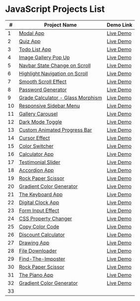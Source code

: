 # JavaScript Projects List

| #  | Project Name  | Demo Link|
| -- | ------------- | -------- |
| 1  | [Modal App ](https://github.com/shaikat17/JavaScript-Projects/tree/main/Modal) | [Live Demo](https://shaikat17.github.io/JavaScript-Projects/Modal/index.html)  |
| 2  | [Quiz App ](https://github.com/shaikat17/JavaScript-Projects/tree/main/Quiz%20App) | [Live Demo](https://shaikat17.github.io/JavaScript-Projects/Quiz%20App/index.html) |
| 3  | [Todo List App ](https://github.com/shaikat17/JavaScript-Projects/tree/main/Todo%20List%20App)  | [Live Demo](https://shaikat17.github.io/JavaScript-Projects/Todo%20List%20App/index.html)|
| 4  | [Image Gallery Pop Up ](https://github.com/shaikat17/JavaScript-Projects/tree/9bade762bee71a7630bd44ab11658a615082df82/Image%20Gallery%20Pop%20up)  | [Live Demo](https://shaikat17.github.io/JavaScript-Projects/Image%20Gallery%20Pop%20up/index.html)|
| 5  | [Navbar State Change on Scroll](https://github.com/shaikat17/JavaScript-Projects/tree/main/Navbar%20State%20Change%20on%20Scroll)  | [Live Demo](https://shaikat17.github.io/JavaScript-Projects/Navbar%20State%20Change%20on%20Scroll/index.html)|
| 6  | [Highlight Navigation on Scroll](https://github.com/shaikat17/JavaScript-Projects/tree/main/Highlight%20Navigation%20on%20Scroll)  | [Live Demo](https://shaikat17.github.io/JavaScript-Projects/Highlight%20Navigation%20on%20Scroll/index.html)|
| 7  | [Smooth Scroll Effect](https://github.com/shaikat17/JavaScript-Projects/tree/main/Smooth%20Scroll%20Effect)  | [Live Demo](https://shaikat17.github.io/JavaScript-Projects/Smooth%20Scroll%20Effect/index.html)|
| 8  | [Password Generator](https://github.com/shaikat17/JavaScript-Projects/tree/main/password-generator)  | [Live Demo](https://shaikat17.github.io/JavaScript-Projects/password-generator/index.html)|
| 9  | [Grade Calculator - Glass Morphism](https://github.com/shaikat17/JavaScript-Projects/tree/main/glass-morphism)  | [Live Demo](https://shaikat17.github.io/JavaScript-Projects/glass-morphism/index.html)|
| 10 | [Responsive Sidebar Menu](https://github.com/shaikat17/JavaScript-Projects/tree/main/Responsive%20Sidebar%20Menu)  | [Live Demo](https://shaikat17.github.io/JavaScript-Projects/Responsive%20Sidebar%20Menu/index.html)|
| 11 | [Gallery Carousel](https://github.com/shaikat17/JavaScript-Projects/tree/main/Gallery%20Carousel)  | [Live Demo](https://shaikat17.github.io/JavaScript-Projects/Gallery%20Carousel/index.html)|
| 12 | [Dark Mode Toggle](https://github.com/shaikat17/JavaScript-Projects/tree/main/Dark%20Mode%20Toggle)  | [Live Demo](https://shaikat17.github.io/JavaScript-Projects/Dark%20Mode%20Toggle/index.html)|
| 13 | [Custom Animated Progress Bar](https://github.com/shaikat17/JavaScript-Projects/tree/main/Custom%20Animated%20Progress%20Bar)  | [Live Demo](https://shaikat17.github.io/JavaScript-Projects/Custom%20Animated%20Progress%20Bar/index.html)|
| 14 | [Cursor Effect](https://github.com/shaikat17/JavaScript-Projects/tree/main/Cursor%20Effect)  | [Live Demo](https://shaikat17.github.io/JavaScript-Projects/Cursor%20Effect/index.html)|
| 15 | [Color Switcher](https://github.com/shaikat17/JavaScript-Projects/tree/main/Color%20Switcher)  | [Live Demo](https://shaikat17.github.io/JavaScript-Projects/Color%20Switcher/index.html)|
| 16 | [Calculator App](https://github.com/shaikat17/JavaScript-Projects/tree/main/Calculator%20App)  | [Live Demo](https://shaikat17.github.io/JavaScript-Projects/Calculator%20App/index.html)|
| 17 | [Testimonial Slider](https://github.com/shaikat17/JavaScript-Projects/tree/main/Testimonial%20Slider)  | [Live Demo](https://shaikat17.github.io/JavaScript-Projects/Testimonial%20Slider/index.html)|
| 18 | [Accordion App](https://github.com/shaikat17/JavaScript-Projects/tree/main/accordion)  | [Live Demo](https://shaikat17.github.io/JavaScript-Projects/accordion/index.html)|
| 19 | [Rock Paper Scissor](https://github.com/shaikat17/JavaScript-Projects/tree/main/RockPaperScissor)  | [Live Demo](https://shaikat17.github.io/JavaScript-Projects/RockPaperScissor/index.html)|
| 20 | [Gradient Color Generator](https://github.com/shaikat17/JavaScript-Projects/tree/main/gradientColorGenerator)  | [Live Demo](https://shaikat17.github.io/JavaScript-Projects/gradientColorGenerator/index.html)|
| 21 | [The Keyboard App](https://github.com/shaikat17/JavaScript-Projects/tree/main/The%20Keyboard%20App)  | [Live Demo](https://shaikat17.github.io/JavaScript-Projects/The%20Keyboard%20App/index.html)|
| 22 | [Digital Clock App](https://github.com/shaikat17/JavaScript-Projects/tree/main/Digital%20Clock%20App)  | [Live Demo](https://shaikat17.github.io/JavaScript-Projects/Digital%20Clock%20App/index.html)|
| 23 | [Form Input Effect](https://github.com/shaikat17/JavaScript-Projects/tree/main/Form%20Input%20Effect)  | [Live Demo](https://shaikat17.github.io/JavaScript-Projects/Form%20Input%20Effect/index.html)|
| 24 | [CSS Property Changer](https://github.com/shaikat17/JavaScript-Projects/tree/main/CSS%20Property%20Changer)  | [Live Demo](https://shaikat17.github.io/JavaScript-Projects/CSS%20Property%20Changer/index.html)|
| 25 | [Copy Color Code](https://github.com/shaikat17/JavaScript-Projects/tree/main/Copy%20Color%20Code)  | [Live Demo](https://shaikat17.github.io/JavaScript-Projects/Copy%20Color%20Code/index.html)|
| 26 | [Discount Calculator](https://github.com/shaikat17/JavaScript-Projects/tree/main/Discount_Calculator)  | [Live Demo](https://shaikat17.github.io/JavaScript-Projects/Discount_Calculator/)|
| 27 | [Drawing App](https://github.com/shaikat17/JavaScript-Projects/tree/main/Drawing%20App)  | [Live Demo](https://shaikat17.github.io/JavaScript-Projects/Drawing%20App/)|
| 28 | [File Downloader](https://github.com/shaikat17/JavaScript-Projects/tree/main/File%20Downloader)  | [Live Demo](https://shaikat17.github.io/JavaScript-Projects/File%20Downloader/)|
| 29 | [Find-The-Imposter](https://github.com/shaikat17/JavaScript-Projects/tree/main/Find-The-Imposter)  | [Live Demo](https://shaikat17.github.io/JavaScript-Projects/Find-The-Imposter/)|
| 30 | [Rock Paper Scissor](https://github.com/shaikat17/JavaScript-Projects/tree/main/RockPaperScissor)  | [Live Demo](https://shaikat17.github.io/JavaScript-Projects/RockPaperScissor/)|
| 31 | [The Piano App](https://github.com/shaikat17/JavaScript-Projects/tree/main/The%20Piano%20App)  | [Live Demo](https://shaikat17.github.io/JavaScript-Projects/The%20Piano%20App/)|
| 32 | [Gradient Color Generator](https://github.com/shaikat17/JavaScript-Projects/tree/main/gradientColorGenerator)  | [Live Demo](https://shaikat17.github.io/JavaScript-Projects/gradientColorGenerator/)|
| 33 |
